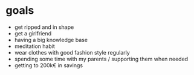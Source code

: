 # goals
- get ripped and in shape
- get a girlfriend
- having a big knowledge base
- meditation habit
- wear clothes with good fashion style regularly
- spending some time with my parents / supporting them when needed
- getting to 200k€ in savings